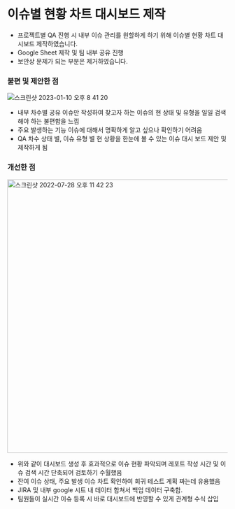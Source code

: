 # 이슈별 현황 차트 대시보드 제작

- 프로젝트별 QA 진행 시 내부 이슈 관리를 원할하게 하기 위해 이슈별 현황 차트 대시보드 제작하였습니다.
- Google Sheet 제작 및 팀 내부 공유 진행
- 보안상 문제가 되는 부분은 제거하였습니다.

 ### **불편 및 제안한 점**
![스크린샷 2023-01-10 오후 8 41 20](https://user-images.githubusercontent.com/121289071/211565925-a464e773-a5fb-46f0-8351-f0be8709830e.png)

- 내부 차수별 공유 이슈만 작성하여 찾고자 하는 이슈의 현 상태 및 유형을 일일 검색해야 하는 불편함을 느낌
- 주요 발생하는 기능 이슈에 대해서 명확하게 알고 싶으나 확인하기 어려움
- QA 차수 상태 별, 이슈 유형 별 현 상황을 한눈에 볼 수 있는 이슈 대시 보드 제안 및 제작하게 됨

### **개선한 점**
<img width="626" alt="스크린샷 2022-07-28 오후 11 42 23" src="https://user-images.githubusercontent.com/121289071/211565860-8991044f-db2c-4fbe-bdfd-7be97c83c31d.png">

- 위와 같이 대시보드 생성 후 효과적으로 이슈 현황 파악되며 레포트 작성 시간 및 이슈 검색 시간 단축되어 검토하기 수월했음
- 잔여 이슈 상태, 주요 발생 이슈 차트 확인하여 회귀 테스트 계획 짜는데 유용했음
- JIRA 및 내부 google 시트 내 데이터 합쳐서 백업 데이터 구축함.
- 팀원들이 실시간 이슈 등록 시 바로 대시보드에 반영할 수 있게 관계형 수식 삽입
